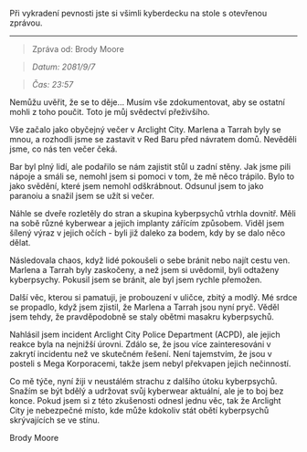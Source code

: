 Při vykradení pevnosti jste si všimli kyberdecku na stole s otevřenou zprávou.

---

> Zpráva od: Brody Moore

> _Datum: 2081/9/7_

> _Čas: 23:57_

Nemůžu uvěřit, že se to děje... Musím vše zdokumentovat, aby se ostatní mohli z toho poučit. Toto je můj svědectví přeživšího.

Vše začalo jako obyčejný večer v Arclight City. Marlena a Tarrah byly se mnou, a rozhodli jsme se zastavit v Red Baru před návratem domů. Nevěděli jsme, co nás ten večer čeká.

Bar byl plný lidí, ale podařilo se nám zajistit stůl u zadní stěny. Jak jsme pili nápoje a smáli se, nemohl jsem si pomoci v tom, že mě něco trápilo. Bylo to jako svědění, které jsem nemohl odškrábnout. Odsunul jsem to jako paranoiu a snažil jsem se užít si večer.

Náhle se dveře rozletěly do stran a skupina kyberpsychů vtrhla dovnitř. Měli na sobě různé kyberwear a jejich implanty zářícím způsobem. Viděl jsem šílený výraz v jejich očích - byli již daleko za bodem, kdy by se dalo něco dělat.

Následovala chaos, když lidé pokoušeli o sebe bránit nebo najít cestu ven. Marlena a Tarrah byly zaskočeny, a než jsem si uvědomil, byli odtaženy kyberpsychy. Pokusil jsem se bránit, ale byl jsem rychle přemožen.

Další věc, kterou si pamatuji, je probouzení v uličce, zbitý a modlý. Mé srdce se propadlo, když jsem zjistil, že Marlena a Tarrah jsou nyní pryč. Věděl jsem tehdy, že pravděpodobně se staly obětmi masakru kyberpsychů.

Nahlásil jsem incident Arclight City Police Department (ACPD), ale jejich reakce byla na nejnižší úrovni. Zdálo se, že jsou více zainteresováni v zakrytí incidentu než ve skutečném řešení. Není tajemstvím, že jsou v posteli s Mega Korporacemi, takže jsem nebyl překvapen jejich nečinností.

Co mě týče, nyní žiji v neustálém strachu z dalšího útoku kyberpsychů. Snažím se být bdělý a udržovat svůj kyberwear aktuální, ale je to boj bez konce. Pokud jsem si z této zkušenosti odnesl jednu věc, tak že Arclight City je nebezpečné místo, kde může kdokoliv stát obětí kyberpsychů skrývajících se ve stínu.

Brody Moore
